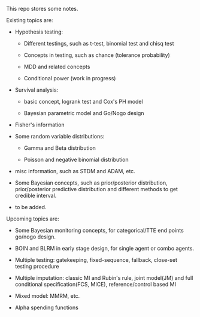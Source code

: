 This repo stores some notes.

Existing topics are:

- Hypothesis testing: 

    - Different testings, such as t-test, binomial test and chisq test
    
    - Concepts in testing, such as chance (tolerance probability)

    - MDD and related concepts

    - Conditional power (work in progress)

- Survival analysis: 
    
    - basic concept, logrank test and Cox's PH model

    - Bayesian parametric model and Go/Nogo design

- Fisher's information

- Some random variable distributions:

    - Gamma and Beta distribution

    - Poisson and negative binomial distribution

- misc information, such as STDM and ADAM, etc.

- Some Bayesian concepts, such as prior/posterior distribution, prior/posterior predictive distribution and different methods to get credible interval.

- to be added.

Upcoming topics are:

- Some Bayesian monitoring concepts, for categorical/TTE end points go/nogo design.

- BOIN and BLRM in early stage design, for single agent or combo agents.

- Multiple testing: gatekeeping, fixed-sequence, fallback, close-set testing procedure

- Multiple imputation: classic MI and Rubin's rule, joint model(JM) and full conditional specification(FCS, MICE), reference/control based MI

- Mixed model: MMRM, etc.

- Alpha spending functions
